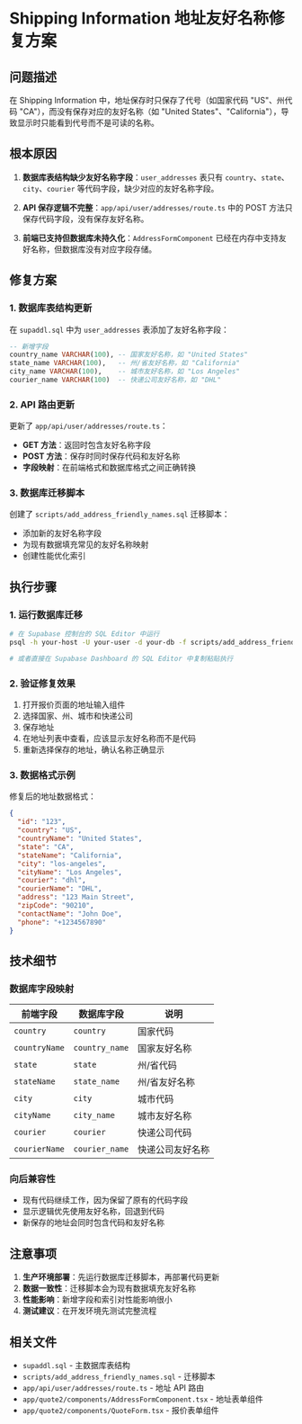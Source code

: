 # Shipping Information 地址友好名称修复方案

## 问题描述

在 Shipping Information 中，地址保存时只保存了代号（如国家代码 "US"、州代码 "CA"），而没有保存对应的友好名称（如 "United States"、"California"），导致显示时只能看到代号而不是可读的名称。

## 根本原因

1. **数据库表结构缺少友好名称字段**：`user_addresses` 表只有 `country`、`state`、`city`、`courier` 等代码字段，缺少对应的友好名称字段。

2. **API 保存逻辑不完整**：`app/api/user/addresses/route.ts` 中的 POST 方法只保存代码字段，没有保存友好名称。

3. **前端已支持但数据库未持久化**：`AddressFormComponent` 已经在内存中支持友好名称，但数据库没有对应字段存储。

## 修复方案

### 1. 数据库表结构更新

在 `supaddl.sql` 中为 `user_addresses` 表添加了友好名称字段：

```sql
-- 新增字段
country_name VARCHAR(100), -- 国家友好名称，如 "United States"
state_name VARCHAR(100),   -- 州/省友好名称，如 "California"  
city_name VARCHAR(100),    -- 城市友好名称，如 "Los Angeles"
courier_name VARCHAR(100)  -- 快递公司友好名称，如 "DHL"
```

### 2. API 路由更新

更新了 `app/api/user/addresses/route.ts`：

- **GET 方法**：返回时包含友好名称字段
- **POST 方法**：保存时同时保存代码和友好名称
- **字段映射**：在前端格式和数据库格式之间正确转换

### 3. 数据库迁移脚本

创建了 `scripts/add_address_friendly_names.sql` 迁移脚本：

- 添加新的友好名称字段
- 为现有数据填充常见的友好名称映射
- 创建性能优化索引

## 执行步骤

### 1. 运行数据库迁移

```bash
# 在 Supabase 控制台的 SQL Editor 中运行
psql -h your-host -U your-user -d your-db -f scripts/add_address_friendly_names.sql

# 或者直接在 Supabase Dashboard 的 SQL Editor 中复制粘贴执行
```

### 2. 验证修复效果

1. 打开报价页面的地址输入组件
2. 选择国家、州、城市和快递公司
3. 保存地址
4. 在地址列表中查看，应该显示友好名称而不是代码
5. 重新选择保存的地址，确认名称正确显示

### 3. 数据格式示例

修复后的地址数据格式：

```json
{
  "id": "123",
  "country": "US",
  "countryName": "United States",
  "state": "CA", 
  "stateName": "California",
  "city": "los-angeles",
  "cityName": "Los Angeles", 
  "courier": "dhl",
  "courierName": "DHL",
  "address": "123 Main Street",
  "zipCode": "90210",
  "contactName": "John Doe",
  "phone": "+1234567890"
}
```

## 技术细节

### 数据库字段映射

| 前端字段 | 数据库字段 | 说明 |
|---------|-----------|------|
| `country` | `country` | 国家代码 |
| `countryName` | `country_name` | 国家友好名称 |
| `state` | `state` | 州/省代码 |
| `stateName` | `state_name` | 州/省友好名称 |
| `city` | `city` | 城市代码 |
| `cityName` | `city_name` | 城市友好名称 |
| `courier` | `courier` | 快递公司代码 |
| `courierName` | `courier_name` | 快递公司友好名称 |

### 向后兼容性

- 现有代码继续工作，因为保留了原有的代码字段
- 显示逻辑优先使用友好名称，回退到代码
- 新保存的地址会同时包含代码和友好名称

## 注意事项

1. **生产环境部署**：先运行数据库迁移脚本，再部署代码更新
2. **数据一致性**：迁移脚本会为现有数据填充友好名称
3. **性能影响**：新增字段和索引对性能影响很小
4. **测试建议**：在开发环境先测试完整流程

## 相关文件

- `supaddl.sql` - 主数据库表结构
- `scripts/add_address_friendly_names.sql` - 迁移脚本  
- `app/api/user/addresses/route.ts` - 地址 API 路由
- `app/quote2/components/AddressFormComponent.tsx` - 地址表单组件
- `app/quote2/components/QuoteForm.tsx` - 报价表单组件 
